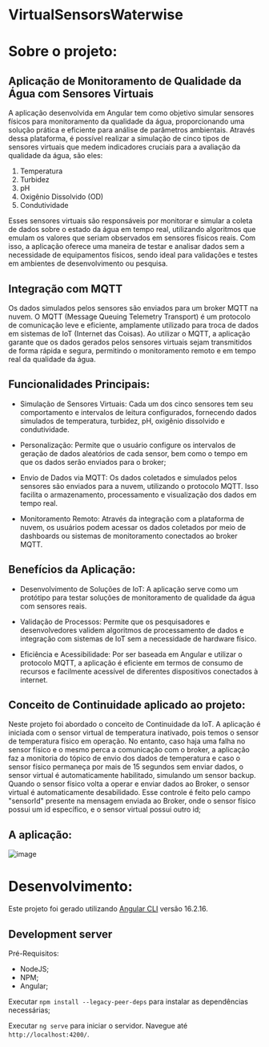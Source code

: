 # VirtualSensorsWaterwise
# Sobre o projeto:

## Aplicação de Monitoramento de Qualidade da Água com Sensores Virtuais

  A aplicação desenvolvida em Angular tem como objetivo simular sensores físicos para monitoramento da qualidade da água, proporcionando uma solução prática e eficiente para análise de parâmetros ambientais. Através dessa plataforma, é possível realizar a simulação de cinco tipos de sensores virtuais que medem indicadores cruciais para a avaliação da qualidade da água, são eles:

1. Temperatura
2. Turbidez
3. pH
4. Oxigênio Dissolvido (OD)
5. Condutividade
   
  Esses sensores virtuais são responsáveis por monitorar e simular a coleta de dados sobre o estado da água em tempo real, utilizando algoritmos que emulam os valores que seriam observados em sensores físicos reais. Com isso, a aplicação oferece uma maneira de testar e analisar dados sem a necessidade de equipamentos físicos, sendo ideal para validações e testes em ambientes de desenvolvimento ou pesquisa.

## Integração com MQTT

  Os dados simulados pelos sensores são enviados para um broker MQTT na nuvem. O MQTT (Message Queuing Telemetry Transport) é um protocolo de comunicação leve e eficiente, amplamente utilizado para troca de dados em sistemas de IoT (Internet das Coisas). Ao utilizar o MQTT, a aplicação garante que os dados gerados pelos sensores virtuais sejam transmitidos de forma rápida e segura, permitindo o monitoramento remoto e em tempo real da qualidade da água.

## Funcionalidades Principais:

- Simulação de Sensores Virtuais: Cada um dos cinco sensores tem seu comportamento e intervalos de leitura configurados, fornecendo dados simulados de temperatura, turbidez, pH, oxigênio dissolvido e condutividade.
  
- Personalização: Permite que o usuário configure os intervalos de geração de dados aleatórios de cada sensor, bem como o tempo em que os dados serão enviados para o broker;

- Envio de Dados via MQTT: Os dados coletados e simulados pelos sensores são enviados para a nuvem, utilizando o protocolo MQTT. Isso facilita o armazenamento, processamento e visualização dos dados em tempo real.

- Monitoramento Remoto: Através da integração com a plataforma de nuvem, os usuários podem acessar os dados coletados por meio de dashboards ou sistemas de monitoramento conectados ao broker MQTT.

## Benefícios da Aplicação:

- Desenvolvimento de Soluções de IoT: A aplicação serve como um protótipo para testar soluções de monitoramento de qualidade da água com sensores reais.

- Validação de Processos: Permite que os pesquisadores e desenvolvedores validem algoritmos de processamento de dados e integração com sistemas de IoT sem a necessidade de hardware físico.

- Eficiência e Acessibilidade: Por ser baseada em Angular e utilizar o protocolo MQTT, a aplicação é eficiente em termos de consumo de recursos e facilmente acessível de diferentes dispositivos conectados à internet.

## Conceito de Continuidade aplicado ao projeto:

Neste projeto foi abordado o conceito de Continuidade da IoT. A aplicação é iniciada com o sensor virtual de temperatura inativado, pois temos o sensor de temperatura físico em operação. No entanto, caso haja uma falha no sensor físico e o mesmo perca a comunicação com o broker, a aplicação faz a monitoria do tópico de envio dos dados de temperatura e caso o sensor físico permaneça por mais de 15 segundos sem enviar dados, o sensor virtual é automaticamente habilitado, simulando um sensor backup. Quando o sensor físico volta a operar e enviar dados ao Broker, o sensor virtual é automaticamente desabilidado. Esse controle é feito pelo campo "sensorId" presente na mensagem enviada ao Broker, onde o sensor físico possui um id específico, e o sensor virtual possui outro id; 

## A aplicação:

![image](https://github.com/user-attachments/assets/7e26b4c9-7445-4ddd-a884-72c98c1437c5)

# Desenvolvimento:

Este projeto foi gerado utilizando [Angular CLI](https://github.com/angular/angular-cli) versão 16.2.16.

## Development server

Pré-Requisitos:
  - NodeJS;
  - NPM;
  - Angular;

Executar `npm install --legacy-peer-deps` para instalar as dependências necessárias;

Executar `ng serve` para iniciar o servidor. Navegue até `http://localhost:4200/`.

